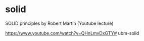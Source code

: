 # solid
SOLID principles by Robert Martin (Youtube lecture)

https://www.youtube.com/watch?v=QHnLmvDxGTY# ubm-solid
